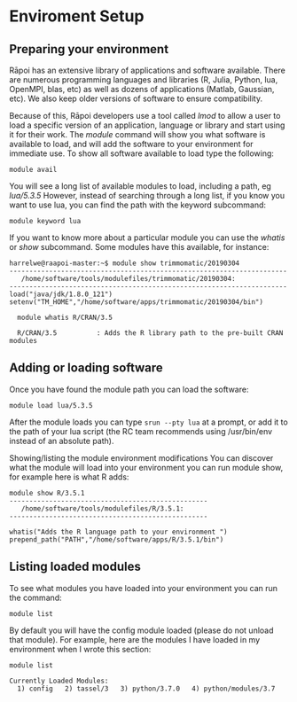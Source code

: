 # Enviroment Setup

## Preparing your environment

Rāpoi has an extensive library of applications and software available. There are numerous programming languages and libraries (R, Julia, Python, lua, OpenMPI, blas, etc) as well as dozens of applications (Matlab, Gaussian, etc).  We also keep older versions of software to ensure compatibility.

Because of this, Rāpoi developers use a tool called *lmod* to allow a user to load a specific version of an application, language or library and start using it for their work. The _module_ command will show you what software is available to load, and will add the software to your environment for immediate use. To show all software available to load type the following:

  `module avail`

You will see a long list of available modules to load, including a path, eg _lua/5.3.5_
However, instead of searching through a long list, if you know you want to use lua, you can find the path with the keyword subcommand:

  `module keyword lua`

If you want to know more about a particular module you can use the _whatis_ or
_show_ subcommand.  Some modules have this available, for instance:

```
harrelwe@raapoi-master:~$ module show trimmomatic/20190304
----------------------------------------------------------------------
   /home/software/tools/modulefiles/trimmomatic/20190304:
----------------------------------------------------------------------
load("java/jdk/1.8.0_121")
setenv("TM_HOME","/home/software/apps/trimmomatic/20190304/bin")
```

```
  module whatis R/CRAN/3.5

  R/CRAN/3.5          : Adds the R library path to the pre-built CRAN modules
```

## Adding or loading software

Once you have found the module path you can load the software:

  `module load lua/5.3.5`

After the module loads you can type `srun --pty lua` at a prompt, or add it to the path of your lua script (the RC team recommends using /usr/bin/env instead of an absolute path).

Showing/listing the module environment modifications
You can discover what the module will load into your environment you can run
module show, for example here is what R adds:

```
module show R/3.5.1
--------------------------------------------------
   /home/software/tools/modulefiles/R/3.5.1:
--------------------------------------------------

whatis("Adds the R language path to your environment ")
prepend_path("PATH","/home/software/apps/R/3.5.1/bin")
```

## Listing loaded modules

To see what modules you have loaded into your environment you can run the command:

`module list`  

By default you will have the config module loaded (please do not unload that module).  For example, here are the modules I have loaded in my environment when I wrote this section:

```
module list

Currently Loaded Modules:
  1) config   2) tassel/3   3) python/3.7.0   4) python/modules/3.7

```
